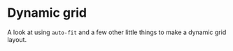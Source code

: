 # Dynamic grid

A look at using `auto-fit` and a few other little things to make a dynamic grid layout.


